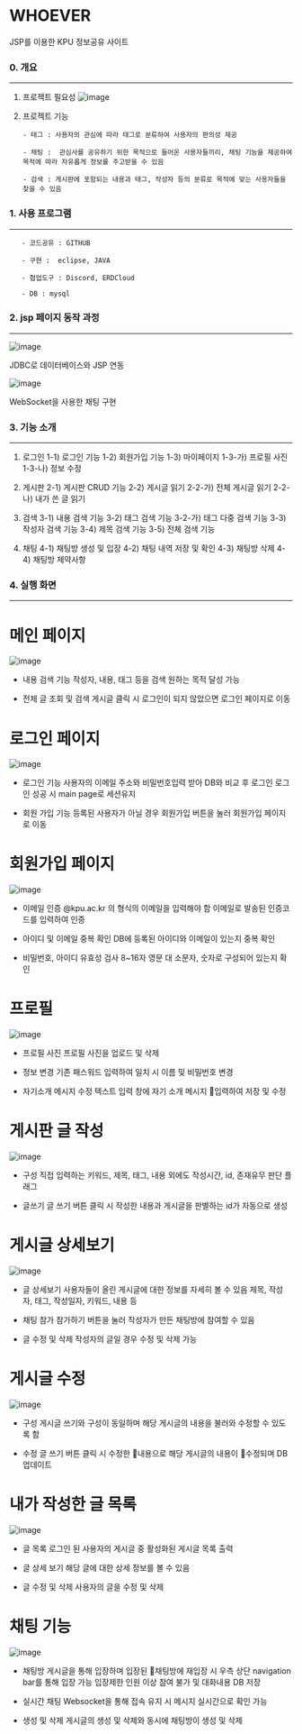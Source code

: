 # WHOEVER
JSP를 이용한 KPU 정보공유 사이트

### 0. 개요
------------------------------
1. 프로젝트 필요성
![image](https://user-images.githubusercontent.com/48792627/126115168-a6768ff2-b4bd-46ee-9c26-8239be842a8e.png)


2. 프로젝트 기능

       - 태그 : 사용자의 관심에 따라 태그로 분류하여 사용자의 편의성 제공 
       
       - 채팅 :  관심사를 공유하기 위한 목적으로 들어온 사용자들끼리, 채팅 기능을 제공하여 목적에 따라 자유롭게 정보를 주고받을 수 있음
       
       - 검색 : 게시판에 포함되는 내용과 태그, 작성자 등의 분류로 목적에 맞는 사용자들을 찾을 수 있음



### 1. 사용 프로그램
------------------------------

       - 코드공유 : GITHUB
       
       - 구현 :  eclipse, JAVA
       
       - 협업도구 : Discord, ERDCloud
       
       - DB : mysql
       

### 2. jsp 페이지 동작 과정
------------------------------

![image](https://user-images.githubusercontent.com/48792627/126115654-2eecd0af-ba93-4ffd-9277-17e24a36dea6.png)

JDBC로 데이터베이스와 JSP 연동



![image](https://user-images.githubusercontent.com/48792627/126115735-91dce5dc-723c-4561-981e-c2c1117a93bc.png)

WebSocket을 사용한 채팅 구현
 
### 3. 기능 소개
------------------------------

1. 로그인
1-1) 로그인 기능
1-2) 회원가입 기능
1-3) 마이페이지
1-3-가) 프로필 사진
1-3-나) 정보 수정


2. 게시판
2-1) 게시판 CRUD 기능 
2-2) 게시글 읽기
2-2-가) 전체 게시글 읽기
2-2-나)  내가 쓴 글 읽기


3. 검색
3-1) 내용 검색 기능
3-2) 태그 검색 기능
3-2-가) 태그 다중 검색 기능
3-3) 작성자 검색 기능
3-4) 제목 검색 기능
3-5) 전체 검색 기능

4. 채팅
4-1) 채팅방 생성 및 입장
4-2) 채팅 내역 저장 및 확인
4-3) 채팅방 삭제
4-4) 채팅방 제약사항       

 
### 4. 실행 화면
------------------------------
# 메인 페이지

![image](https://user-images.githubusercontent.com/48792627/126116606-1785833e-bba2-4a52-8e91-5992e4aa055d.png)

* 내용 검색 기능
작성자, 내용, 태그 등을 검색 원하는 목적 달성 가능
 
* 전체 글 조회 및 검색
게시글 클릭 시 로그인이 되지 않았으면 로그인 페이지로 이동




# 로그인 페이지

![image](https://user-images.githubusercontent.com/48792627/126116700-6f99e19e-0a1e-443c-865a-58832399089f.png)

* 로그인 기능
사용자의 이메일 주소와 비밀번호입력 받아 DB와 비교 후 로그인
로그인 성공 시 main page로 세션유지
  
* 회원 가입 기능
등록된 사용자가 아닐 경우 회원가입 버튼을 눌러 회원가입 페이지로 이동




# 회원가입 페이지

![image](https://user-images.githubusercontent.com/48792627/126116774-82b0dbf1-7c74-4832-ba66-cecbe750ebfa.png)

* 이메일 인증
@kpu.ac.kr 의 형식의 이메일을 입력해야 함
이메일로 발송된 인증코드를 입력하여 인증
 
* 아이디 및 이메일 중복 확인
DB에 등록된 아이디와 이메일이 있는지 중복 확인


* 비밀번호, 아이디 유효성 검사
8~16자 영문 대 소문자, 숫자로 구성되어 있는지 확인  




# 프로필

![image](https://user-images.githubusercontent.com/48792627/126116898-dab87199-d266-41e2-858b-5f8977e5f16a.png)

* 프로필 사진 
프로필 사진을 업로드 및 삭제  

* 정보 변경
기존 패스워드 입력하여 일치 시 이름 및 비밀번호 변경

* 자기소개 메시지 수정
텍스트 입력 창에 자기 소개 메시지 입력하여 저장 및 수정




# 게시판 글 작성

![image](https://user-images.githubusercontent.com/48792627/126116964-502f542c-807e-4ba3-8da1-a6cdc15a9ff7.png)

* 구성
직접 입력하는 키워드, 제목, 태그, 내용 외에도 작성시간, id, 존재유무 판단 플래그

* 글쓰기
글 쓰기 버튼 클릭 시
작성한 내용과 게시글을 판별하는 id가 자동으로 생성




# 게시글 상세보기

![image](https://user-images.githubusercontent.com/48792627/126117076-1147f826-c675-485e-a291-cc36ea87a59a.png)

* 글 상세보기
사용자들이 올린 게시글에 대한 정보를 자세히 볼 수 있음
제목, 작성자, 태그, 작성일자, 키워드, 내용 등

* 채팅 참가
참가하기 버튼을 눌러 작성자가 만든 채팅방에 참여할 수 있음

* 글 수정 및 삭제
작성자의 글일 경우 수정 및 삭제 가능



# 게시글 수정

![image](https://user-images.githubusercontent.com/48792627/126117144-fa44a005-04e8-4bbb-9acb-08a79a6fa5f2.png)

* 구성
게시글 쓰기와 구성이 동일하며 
해당 게시글의 내용을 불러와 수정할 수 있도록 함

* 수정
글 쓰기 버튼 클릭 시 수정한 내용으로 해당 게시글의 내용이 수정되며 DB 업데이트 
 
 

# 내가 작성한 글 목록

![image](https://user-images.githubusercontent.com/48792627/126117231-1f51b226-5d45-4f8f-9cd8-9898a72bc6f7.png)

* 글 목록
로그인 된 사용자의 게시글 중 활성화된 게시글 목록 출력

* 글 상세 보기
해당 글에 대한 상세 정보를 볼 수 있음

* 글 수정 및 삭제
사용자의 글을 수정 및 삭제



# 채팅 기능

![image](https://user-images.githubusercontent.com/48792627/126117330-227e0e12-5006-4590-b9b6-7ab761a5b259.png)

* 채팅방
게시글을 통해 입장하며 입장된 채팅방에 재입장 시 우측 상단 navigation bar를 통해 입장 가능
입장제한 인원 이상 참여 불가 및 대화내용 DB 저장

* 실시간 채팅
 Websocket을 통해 접속 유지 시 메시지 실시간으로 확인 가능

* 생성 및 삭제
게시글의 생성 및 삭제와 동시에 채팅방이 생성 및 삭제



